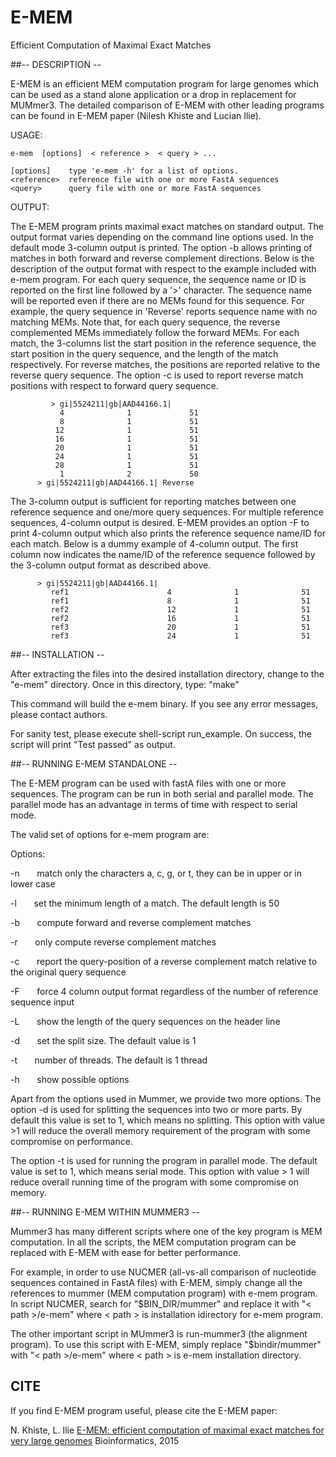 # E-MEM
Efficient Computation of Maximal Exact Matches

##-- DESCRIPTION --

E-MEM is an efficient MEM computation program for large genomes which can be used as a stand alone application or a drop in replacement for MUMmer3. The detailed comparison of E-MEM with other leading programs can be found in E-MEM paper (Nilesh Khiste and Lucian Ilie).

   USAGE:
   
    e-mem  [options]  < reference >  < query > ...

    [options]    type 'e-mem -h' for a list of options.
    <reference>  reference file with one or more FastA sequences
    <query>      query file with one or more FastA sequences

   OUTPUT:
   
   The E-MEM program prints maximal exact matches on standard output. The output format varies depending on the command line options used. In the default mode 3-column output is printed. The option -b allows printing of matches in both forward and reverse complement directions. Below is the description of the output format with respect to the example included with e-mem program. For each query sequence, the sequence name or ID is reported on the first line followed by a '>' character. The sequence name will be reported even if there are no MEMs found for this sequence. For example, the query sequence in 'Reverse' reports sequence name with no matching MEMs. Note that, for each query sequence, the reverse complemented MEMs immediately follow the forward MEMs. For each match, the 3-columns list the start position in the reference sequence, the start position in the query sequence, and the length of the match respectively. For reverse matches, the positions are reported relative to the reverse query sequence. The option -c is used to report reverse match positions with respect to forward query sequence.
   
             > gi|5524211|gb|AAD44166.1|
               4              1             51
               8              1             51
              12              1             51
              16              1             51
              20              1             51
              24              1             51
              28              1             51
               1              2             50
          > gi|5524211|gb|AAD44166.1| Reverse
                    
The 3-column output is sufficient for reporting matches between one reference sequence and one/more query sequences. For multiple reference sequences, 4-column output is desired. E-MEM provides an option -F to print 4-column output which also prints the reference sequence name/ID for each match. Below is a dummy example of 4-column output. The first column now indicates the name/ID of the reference sequence followed by the 3-column output format as described above.

          > gi|5524211|gb|AAD44166.1|
             ref1                      4              1              51
             ref1                      8              1              51
             ref2                      12             1              51
             ref2                      16             1              51
             ref3                      20             1              51
             ref3                      24             1              51
                          
             
##-- INSTALLATION --

After extracting the files into the desired installation directory,
change to the "e-mem" directory.  Once in this directory, type: "make"

This command will build the e-mem binary. If you see any error messages, please
contact authors.

For sanity test, please execute shell-script run_example. On success, the script
will print "Test passed" as output.


##-- RUNNING E-MEM STANDALONE --

The E-MEM program can be used with fastA files with one or more sequences. The program can be run in both serial and parallel mode. The parallel mode has an advantage in terms of time with respect to serial mode.

The valid set of options for e-mem program are:

Options:

-n	&nbsp;&nbsp;&nbsp;&nbsp;&nbsp;&nbsp;match only the characters a, c, g, or t, they can be in upper or in lower case
   
-l	&nbsp;&nbsp;&nbsp;&nbsp;&nbsp;&nbsp;set the minimum length of a match. The default length is 50

-b	&nbsp;&nbsp;&nbsp;&nbsp;&nbsp;&nbsp;compute forward and reverse complement matches

-r	&nbsp;&nbsp;&nbsp;&nbsp;&nbsp;&nbsp;only compute reverse complement matches

-c	&nbsp;&nbsp;&nbsp;&nbsp;&nbsp;&nbsp;report the query-position of a reverse complement match relative to the original query sequence

-F	&nbsp;&nbsp;&nbsp;&nbsp;&nbsp;&nbsp;force 4 column output format regardless of the number of reference sequence input

-L	&nbsp;&nbsp;&nbsp;&nbsp;&nbsp;&nbsp;show the length of the query sequences on the header line

-d	&nbsp;&nbsp;&nbsp;&nbsp;&nbsp;&nbsp;set the split size. The default value is 1

-t	&nbsp;&nbsp;&nbsp;&nbsp;&nbsp;&nbsp;number of threads. The default is 1 thread

-h &nbsp;&nbsp;&nbsp;&nbsp;&nbsp;&nbsp;show possible options

Apart from the options used in Mummer, we provide two more options. The option -d is used for splitting the sequences into two or more parts.  By default this value is set to 1, which means no splitting. This option with value >1 will reduce the overall memory requirement of the program with some compromise on performance.

The option -t is used for running the program in parallel mode. The default value is set to 1, which means serial mode. This option with value > 1 will reduce overall running time of the program with some compromise on memory.

##-- RUNNING E-MEM WITHIN MUMMER3 --

Mummer3 has many different scripts where one of the key program is MEM computation. In all the scripts, the MEM computation program can be replaced with E-MEM with ease for better performance.

For example, in order to use NUCMER (all-vs-all comparison of nucleotide sequences contained in FastA files) with E-MEM, simply change all the references to mummer (MEM computation program) with e-mem program. In script NUCMER, search for "$BIN_DIR/mummer" and replace it with "< path >/e-mem" where < path > is installation idirectory for e-mem program.

The other important script in MUmmer3 is run-mummer3 (the alignment program). To use this script with E-MEM, simply replace "$bindir/mummer" with "< path >/e-mem" where < path > is e-mem installation directory.

## CITE
If you find E-MEM program useful, please cite the E-MEM paper:

N. Khiste, L. Ilie [E-MEM: efficient computation of maximal exact matches for very large genomes](http://bioinformatics.oxfordjournals.org/content/31/4/509.short) Bioinformatics, 2015

 
